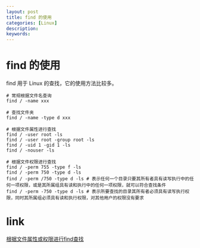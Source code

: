 ```yaml
---
layout: post
title: find 的使用
categories: [Linux]
description:
keywords: 
---
```


# find 的使用

find 用于 Linux 的查找，它的使用方法比较多。

```
# 常规根据文件名查询
find / -name xxx

# 查找文件夹
find / -name -type d xxx

# 根据文件属性进行查找
find / -user root -ls
find / -user root -group root -ls
find / -uid 1 -gid 1 -ls
find / -nouser -ls

# 根据文件权限进行查找
find / -perm 755 -type f -ls
find / -perm 750 -type d -ls
find / -perm /750 -type d -ls # 表示任何一个目录只要其所有者具有读写执行中的任何一项权限，或是其所属组具有读和执行中的任何一项权限，就可以符合查找条件
find / -perm -750 -type d -ls # 表示所要查找的目录其所有者必须具有读写执行权限，同时其所属组必须具有读和执行权限，对其他用户的权限没有要求
```

# link

[根据文件属性或权限进行find查找](https://blog.51cto.com/yttitan/1935023)
